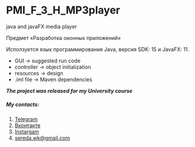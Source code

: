# PMI_F_3_H_MP3player
java and javaFX media player

Предмет «Разработка оконных приложений» 

Иcползуется язык программирования Java, версия SDK: 15 и JavaFX: 11.

- GUI -> suggested run code
- controller -> object initialization
- resources -> design
- .iml file -> Maven dependencies


***The project was released for my University course***

##### My contacts:
1. [Telegram](https://tgmsg.ru/princepepper)
2. [Вконтакте](https://vk.com/princepepper)
3. [Instargam](https://www.instagram.com/prince_pepper_official/?hl=ru)
4. <sereda.wk@gmail.com>

